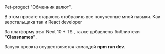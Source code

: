 Pet-progect "Обменник валют".

В этом проэкте стараюсь отобразить все полученные мной навыки. Как верстальщика так и React developer.

За платформу взят Next 10 + TS , также добавлены библиотеки **"Classnames"**.

Запуск проэкта осуществляется командой **npm run dev**.
